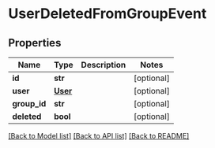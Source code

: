# UserDeletedFromGroupEvent

## Properties
Name | Type | Description | Notes
------------ | ------------- | ------------- | -------------
**id** | **str** |  | [optional] 
**user** | [**User**](User.md) |  | [optional] 
**group_id** | **str** |  | [optional] 
**deleted** | **bool** |  | [optional] 

[[Back to Model list]](../README.md#documentation-for-models) [[Back to API list]](../README.md#documentation-for-api-endpoints) [[Back to README]](../README.md)


